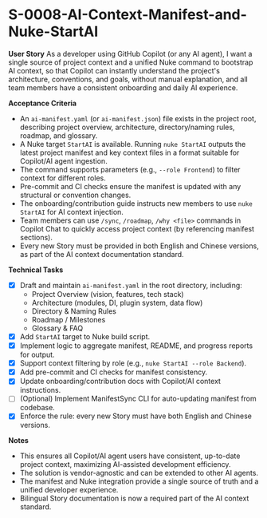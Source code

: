 <!-- Priority: P0 -->
<!-- Status: Completed -->
# S-0008-AI-Context-Manifest-and-Nuke-StartAI

**User Story**
As a developer using GitHub Copilot (or any AI agent), I want a single source of project context and a unified Nuke command to bootstrap AI context, so that Copilot can instantly understand the project's architecture, conventions, and goals, without manual explanation, and all team members have a consistent onboarding and daily AI experience.

**Acceptance Criteria**
- An `ai-manifest.yaml` (or `ai-manifest.json`) file exists in the project root, describing project overview, architecture, directory/naming rules, roadmap, and glossary.
- A Nuke target `StartAI` is available. Running `nuke StartAI` outputs the latest project manifest and key context files in a format suitable for Copilot/AI agent ingestion.
- The command supports parameters (e.g., `--role Frontend`) to filter context for different roles.
- Pre-commit and CI checks ensure the manifest is updated with any structural or convention changes.
- The onboarding/contribution guide instructs new members to use `nuke StartAI` for AI context injection.
- Team members can use `/sync`, `/roadmap`, `/why <file>` commands in Copilot Chat to quickly access project context (by referencing manifest sections).
- Every new Story must be provided in both English and Chinese versions, as part of the AI context documentation standard.

**Technical Tasks**
- [x] Draft and maintain `ai-manifest.yaml` in the root directory, including:
    - Project Overview (vision, features, tech stack)
    - Architecture (modules, DI, plugin system, data flow)
    - Directory & Naming Rules
    - Roadmap / Milestones
    - Glossary & FAQ
- [x] Add `StartAI` target to Nuke build script.
- [x] Implement logic to aggregate manifest, README, and progress reports for output.
- [x] Support context filtering by role (e.g., `nuke StartAI --role Backend`).
- [x] Add pre-commit and CI checks for manifest consistency.
- [x] Update onboarding/contribution docs with Copilot/AI context instructions.
- [ ] (Optional) Implement ManifestSync CLI for auto-updating manifest from codebase.
- [x] Enforce the rule: every new Story must have both English and Chinese versions.

**Notes**
- This ensures all Copilot/AI agent users have consistent, up-to-date project context, maximizing AI-assisted development efficiency.
- The solution is vendor-agnostic and can be extended to other AI agents.
- The manifest and Nuke integration provide a single source of truth and a unified developer experience.
- Bilingual Story documentation is now a required part of the AI context standard.
